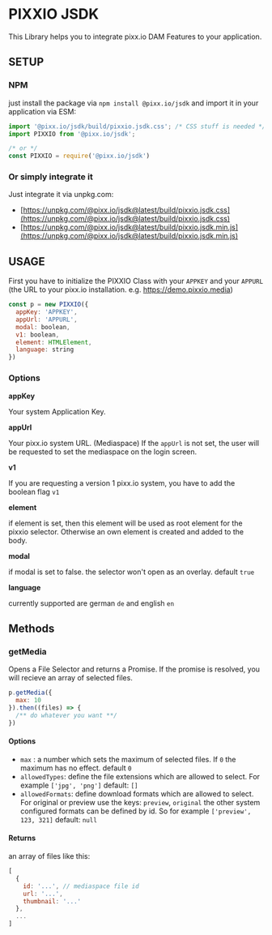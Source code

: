 # PIXXIO JSDK

This Library helps you to integrate pixx.io DAM Features to your application.

## SETUP

### NPM

just install the package via `npm install @pixx.io/jsdk` and import it in your application via ESM:
```javascript
import '@pixx.io/jsdk/build/pixxio.jsdk.css'; /* CSS stuff is needed */
import PIXXIO from '@pixx.io/jsdk';

/* or */
const PIXXIO = require('@pixx.io/jsdk')
```

### Or simply integrate it

Just integrate it via unpkg.com:
- [https://unpkg.com/@pixx.io/jsdk@latest/build/pixxio.jsdk.css](https://unpkg.com/@pixx.io/jsdk@latest/build/pixxio.jsdk.css)
- [https://unpkg.com/@pixx.io/jsdk@latest/build/pixxio.jsdk.min.js](https://unpkg.com/@pixx.io/jsdk@latest/build/pixxio.jsdk.min.js)


## USAGE

First you have to initialize the PIXXIO Class with your `APPKEY` and your `APPURL` (the URL to your pixx.io installation. e.g. https://demo.pixxio.media)

```javascript
const p = new PIXXIO({
  appKey: 'APPKEY',
  appUrl: 'APPURL',
  modal: boolean,
  v1: boolean,
  element: HTMLElement,
  language: string
})
```
### Options

**appKey**

Your system Application Key.

**appUrl**

Your pixx.io system URL. (Mediaspace) If the `appUrl` is not set, the user will be requested to set the mediaspace on the login screen.

**v1**

If you are requesting a version 1 pixx.io system, you have to add the boolean flag `v1`

**element**

if element is set, then this element will be used as root element for the pixxio selector. Otherwise an own element is created and added to the body. 

**modal**

if modal is set to false. the selector won't open as an overlay. default `true`

**language**

currently supported are german `de` and english `en`


## Methods

### getMedia

Opens a File Selector and returns a Promise. If the promise is resolved, you will recieve an array of selected files.

```javascript
p.getMedia({
  max: 10
}).then((files) => {
  /** do whatever you want **/
})
```

#### Options

- `max` : a number which sets the maximum of selected files. If `0` the maximum has no effect. default `0` 
- `allowedTypes`: define the file extensions which are allowed to select. For example `['jpg', 'png']` default: `[]`
- `allowedFormats`: define download formats which are allowed to select. For original or preview use the keys: `preview`, `original` the other system configured formats can be defined by id. So for example `['preview', 123, 321]` default: `null`

#### Returns

an array of files like this:

```javascript 
[
  {
    id: '...', // mediaspace file id
    url: '...',
    thumbnail: '...'
  }, 
  ...
]
```